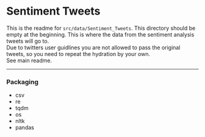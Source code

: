 # Sentiment Tweets

This is the readme for `src/data/Sentiment_Tweets`.
This directory should be empty at the beginning. This is where the data from the sentiment analysis tweets will go to.  
Due to twitters user guidlines you are not allowed to pass the original tweets, so you need to repeat the hydration by your own.    
See main readme.

----------
### Packaging
* csv
* re
* tqdm
* os
* nltk
* pandas
